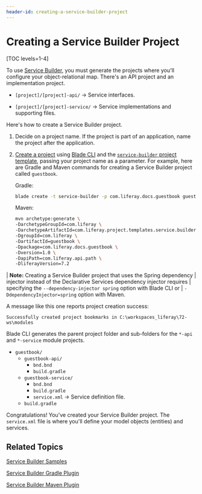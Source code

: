 ```yaml
---
header-id: creating-a-service-builder-project
---
```


# Creating a Service Builder Project

[TOC levels=1-4]

To use [Service Builder](/docs/7-2/appdev/-/knowledge_base/a/service-builder),
you must generate the projects where you'll configure your object-relational
map. There's an API project and an implementation project. 

-   `[project]/[project]-api/` &rarr; Service interfaces.

-   `[project]/[project]-service/` &rarr; Service implementations and 
    supporting files. 

Here's how to create a Service Builder project. 

1.  Decide on a project name. If the project is part of an application, name the
    project after the application. 

2.  [Create a project](/docs/7-2/reference/-/knowledge_base/r/creating-a-project) 
    using
    [Blade CLI](/docs/7-2/reference/-/knowledge_base/r/blade-cli) 
    and the
    [`service-builder` project template](/docs/7-2/reference/-/knowledge_base/r/using-the-service-builder-template),
    passing your project name as a parameter. For example, here are Gradle and
    Maven commands for creating a Service Builder project called `guestbook`. 

    Gradle: 

    ```bash
    blade create -t service-builder -p com.liferay.docs.guestbook guestbook
    ```

    Maven:

    ```bash
    mvn archetype:generate \
    -DarchetypeGroupId=com.liferay \
    -DarchetypeArtifactId=com.liferay.project.templates.service.builder \
    -DgroupId=com.liferay \
    -DartifactId=guestbook \
    -Dpackage=com.liferay.docs.guestbook \
    -Dversion=1.0 \
    -DapiPath=com.liferay.api.path \
    -DliferayVersion=7.2
    ```

| **Note:** Creating a Service Builder project that uses the Spring dependency 
| injector instead of the Declarative Services dependency injector requires 
| specifying the `--dependency-injector spring` option with Blade CLI or
| `-DdependencyInjector=spring` option with Maven. 

A message like this one reports project creation success:

```
Successfully created project bookmarks in C:\workspaces_liferay\72-ws\modules
```

Blade CLI generates the parent project folder and sub-folders for the `*-api`
and `*-service` module projects. 

-   `guestbook/`
    -   `guestbook-api/`
        -   `bnd.bnd`
        -   `build.gradle`
    -   `guestbook-service/`
        -   `bnd.bnd`
        -   `build.gradle`
        -   `service.xml` &rarr; Service definition file.
    -   `build.gradle`

Congratulations! You've created your Service Builder project. The `service.xml`
file is where you'll define your model objects (entities) and services. 

## Related Topics 

[Service Builder Samples](/docs/7-2/reference/-/knowledge_base/r/blade-cli)

[Service Builder Gradle Plugin](/docs/7-2/reference/-/knowledge_base/r/service-builder-gradle-plugin)

[Service Builder Maven Plugin](/docs/7-2/reference/-/knowledge_base/r/service-builder-plugin)
